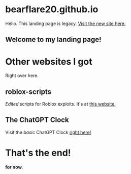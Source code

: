 # bearflare20.github.io
Hello. This landing page is legacy. [Visit the new site here.](https://bearflare20.github.io/)
## Welcome to my landing page!
# Other websites I got
Right over here.
## roblox-scripts
*Edited* scripts for Roblox exploits.
It's at [this website.](https://bearflare20.github.io/roblox-scripts)
## The ChatGPT Clock
Visit the *basic* ChatGPT Clock [right here!](https://bearflare20.github.io/ChatGPT-Clock/)
# That's the end!
**for now.**
